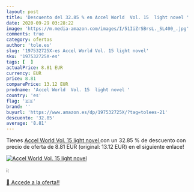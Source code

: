```yaml
---
layout: post
title: 'Descuento del 32.85 % en Accel World  Vol. 15  light novel '
date: 2020-09-29 03:28:22
image: 'https://m.media-amazon.com/images/I/51IiZrSBrsL._SL400_.jpg'
comments: true
category: ofertas
author: 'tole.es'
slug: '197532725X-es Accel World Vol. 15 light novel'
sku: '197532725X-es'
tags: [  ]
actualPrice: 8.81 EUR
currency: EUR
price: 8.81
comparePrice: 13.12 EUR
prodname: 'Accel World  Vol. 15  light novel '
country: 'es'
flag: '🇪🇸'
brand: ''
buyurl: 'https://www.amazon.es/dp/197532725X/?tag=tolees-21'
descuento: '32.85'
average: '8.81'
---
```


Tienes [Accel World  Vol. 15  light novel ](https://www.amazon.es/dp/197532725X/?tag=tolees-21) con un 32.85 % de descuento con precio de oferta de 8.81 EUR (original: 13.12 EUR) en el siguiente enlace!

[![Accel World  Vol. 15  light novel ](https://m.media-amazon.com/images/I/51IiZrSBrsL._SL400_.jpg)](https://www.amazon.es/dp/197532725X/?tag=tolees-21)

ℹ️:


[🛒 Accede a la oferta!!](https://www.amazon.es/dp/197532725X/?tag=tolees-21)
